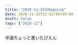 ```yaml
---
title: "2020-11-25のNagiLog"
date: 2020-11-25T22:52:09+09:00
draft: false
tags: ["2020-11"]
---
```


卒論ちょっと書いたぴえん